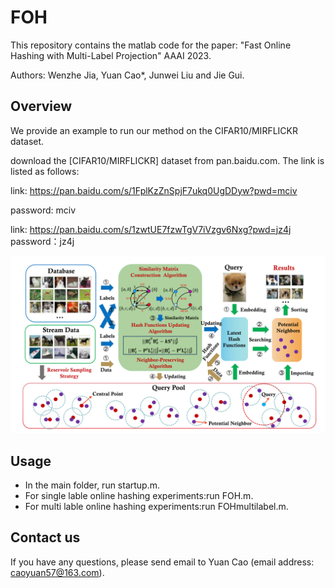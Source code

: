 # FOH
This repository contains the matlab code for the paper: "Fast Online Hashing with Multi-Label Projection" AAAI 2023.

Authors: Wenzhe Jia, Yuan Cao*, Junwei Liu and Jie Gui.

## Overview
We provide an example to run our method on the CIFAR10/MIRFLICKR dataset.

download the [CIFAR10/MIRFLICKR] dataset from pan.baidu.com. The link is listed as follows:

link: https://pan.baidu.com/s/1FplKzZnSpjF7ukq0UgDDyw?pwd=mciv

password: mciv

link: https://pan.baidu.com/s/1zwtUE7fzwTgV7iVzgv6Nxg?pwd=jz4j 
password：jz4j

![图片alt](https://github.com/caoyuan57/FOH/blob/main/framework.png)
## Usage
- In the main folder, run startup.m.  
- For single lable online hashing experiments:run FOH.m.  
- For multi lable online hashing experiments:run FOHmultilabel.m.    
## Contact us
If you have any questions, please send email to Yuan Cao (email address: caoyuan57@163.com).
